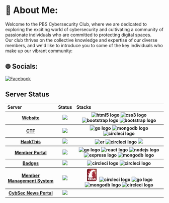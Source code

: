 # 💫 About Me:
Welcome to the PBS Cybersecurity Club, where we are dedicated to exploring the exciting world of cybersecurity and cultivating a community of passionate individuals who are committed to protecting digital spaces. <br>Our club thrives on the collective knowledge and expertise of our diverse members, and we'd like to introduce you to some of the key individuals who make up our vibrant community:



## 🌐 Socials:
[![Facebook](https://img.shields.io/badge/Facebook-%231877F2.svg?logo=Facebook&logoColor=white)](https://facebook.com/pbscybsec)

## Server Status
<table>
<tr>
<td> <b>Server</b> </td>
<td> <b>Status</b> </td>
<td> <b>Stacks</b> </td>
</tr>
<tr>
<th> <a href="https://pbscybsec.github.io">Website</a> </th>
<th> <img src="https://github.com/pbscybsec/pbscybsec.github.io/actions/workflows/pages/pages-build-deployment/badge.svg"> </th>
<th>  
<img src="https://cdn.jsdelivr.net/gh/devicons/devicon/icons/html5/html5-original.svg" height="40" alt="html5 logo"  />
<img src="https://cdn.jsdelivr.net/gh/devicons/devicon/icons/css3/css3-original.svg" height="40" alt="css3 logo"  />
<img src="https://cdn.jsdelivr.net/gh/devicons/devicon/icons/bootstrap/bootstrap-original.svg" height="40" alt="bootstrap logo"  />
 <img src="https://cdn.jsdelivr.net/gh/devicons/devicon/icons/javascript/javascript-original.svg" height="40" alt="bootstrap logo"  />
</th>
</tr>
<tr>
<th> <a href="https://pbscybsec.github.io/play_ctf.html">CTF</a> </th>
<th> <img src="https://circleci.com/gh/circleci/circleci-docs.svg?style=svg"> </th>
<th> <img src="https://cdn.jsdelivr.net/gh/devicons/devicon/icons/go/go-original.svg" height="40" alt="go logo"  />
<img src="https://cdn.jsdelivr.net/gh/devicons/devicon/icons/mongodb/mongodb-original.svg" height="40" alt="mongodb logo"  />
<img src="https://cdn.jsdelivr.net/gh/devicons/devicon/icons/circleci/circleci-plain.svg" height="40" alt="circleci logo"  />
</th>
</tr>
<tr>
<th> <a href="https://www.hackerrank.com/hackthis-1">HackThis</a> </th>
<th> <img src="https://circleci.com/gh/circleci/circleci-docs.svg?style=svg"> </th>
<th> 
<img src="https://raw.githubusercontent.com/rahuldkjain/github-profile-readme-generator/master/src/images/icons/Social/hackerrank.svg" alt="er" height="30" width="40" />
<img src="https://cdn.jsdelivr.net/gh/devicons/devicon/icons/ruby/ruby-original.svg" height="40" alt="circleci logo"  />
<img src="https://img.shields.io/badge/nginx-%23009639.svg?style=for-the-badge&logo=nginx&logoColor=white"/>
</th>
</tr>

<tr>
<th> <a href="https://pbscybsec.vercel.app">Member Portal</a> </th>
<th> <img src="https://camo.githubusercontent.com/a70de9d9c7dd091bdd930cc1ddd918556f89d949736a54c320c8d97f8a6299e6/68747470733a2f2f76657263656c62616467652e76657263656c2e6170702f6173736574732f666c61742f70617373696e672e737667"> </th>
<th>
 <img src="https://cdn.jsdelivr.net/gh/devicons/devicon/icons/go/go-original.svg" height="40" alt="go logo"  />
<img src="https://cdn.jsdelivr.net/gh/devicons/devicon/icons/react/react-original.svg" height="40" alt="react logo"  />
<img src="https://cdn.jsdelivr.net/gh/devicons/devicon/icons/nodejs/nodejs-original.svg" height="40" alt="nodejs logo"  />
<img src="https://cdn.jsdelivr.net/gh/devicons/devicon/icons/express/express-original.svg" height="40" alt="express logo"  />
 <img src="https://cdn.jsdelivr.net/gh/devicons/devicon/icons/mongodb/mongodb-original.svg" height="40" alt="mongodb logo"  />
</th>
</tr>
<tr>
<th> <a href="https://pbscybsec.github.io/Badges/">Badges</a></th>
<th> <img src="https://github.com/pbscybsec/pbscybsec.github.io/actions/workflows/pages/pages-build-deployment/badge.svg"> </th>
<th>
<img src="https://cdn.jsdelivr.net/gh/devicons/devicon/icons/ruby/ruby-original.svg" height="40" alt="circleci logo"  />
<img src="https://jekyllrb.com/img/logo-2x.png" height="40" alt="circleci logo"  />
</th>   
</tr>
<tr>
<th> <a href="o.p">Member Management System</a> </th>
<th> <img src="https://img.shields.io/website-up-down-green-red/http/cv.lbesson.qc.to.svg"> </th>
<th>
 <img src="https://raw.githubusercontent.com/devicons/devicon/master/icons/rails/rails-original-wordmark.svg" alt="rails" width="40" height="40"/>
 <img src="https://cdn.jsdelivr.net/gh/devicons/devicon/icons/ruby/ruby-original.svg" height="40" alt="circleci logo"  />
<img src="https://cdn.jsdelivr.net/gh/devicons/devicon/icons/go/go-original.svg" height="40" alt="go logo"  />
<img src="https://cdn.jsdelivr.net/gh/devicons/devicon/icons/mongodb/mongodb-original.svg" height="40" alt="mongodb logo"  />
<img src="https://avatars.githubusercontent.com/u/36424661?s=200&v=4" height="40" alt="circleci logo"  />
</th>
 <tr>
  <th> <a href="#">CybSec News Portal</a></th>
  <th> <img src="https://img.shields.io/badge/Status-building-red?style=flat-square"> </th>
  <th></th>
 </tr>
</table> 

  
  
 
   
   
 
